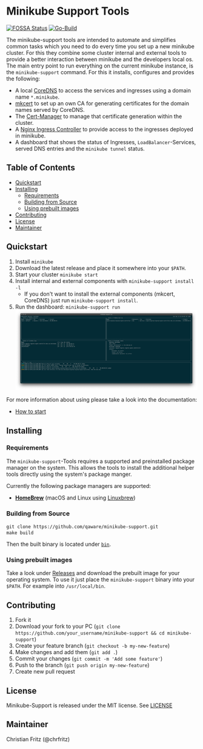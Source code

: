 # Minikube Support Tools

[![FOSSA Status](https://app.fossa.com/api/projects/git%2Bgithub.com%2Fqaware%2Fminikube-support.svg?type=small)](https://app.fossa.com/projects/git%2Bgithub.com%2Fqaware%2Fminikube-support?ref=badge_small)
[![Go-Build](https://github.com/qaware/minikube-support/workflows/Go-Build/badge.svg?branch=master)](https://github.com/qaware/minikube-support/actions?query=workflow%3AGo-Build)

The minikube-support tools are intended to automate and simplifies
common tasks which you need to do every time you set up a new minikube
cluster. For this they combine some cluster internal and external tools
to provide a better interaction between minikube and the developers
local os. The main entry point to run everything on the current minikube
instance, is the `minikube-support` command. For this it installs,
configures and provides the following:

- A local [CoreDNS](https://coredns.io/) to access the services and
  ingresses using a domain name `*.minikube`.
- [mkcert](https://github.com/FiloSottile/mkcert) to set up an own CA
  for generating certificates for the domain names served by CoreDNS.
- The [Cert-Manager](https://github.com/jetstack/cert-manager) to manage
  that certificate generation within the cluster.
- A
  [Nginx Ingress Controller](https://kubernetes.github.io/ingress-nginx/)
  to provide access to the ingresses deployed in minikube.
- A dashboard that shows the status of Ingresses,
  `LoadBalancer`-Services, served DNS entries and the `minikube tunnel`
  status.

[TOC]: # "## Table of Contents"

## Table of Contents
- [Quickstart](#quickstart)
- [Installing](#installing)
  - [Requirements](#requirements)
  - [Building from Source](#building-from-source)
  - [Using prebuilt images](#using-prebuilt-images)
- [Contributing](#contributing)
- [License](#license)
- [Maintainer](#maintainer)


## Quickstart

1. Install `minikube`
2. Download the latest release and place it somewhere into your `$PATH`.
3. Start your cluster `minikube start`
4. Install internal and external components with `minikube-support
   install -l`
   - If you don't want to install the external components (mkcert,
     CoreDNS) just run `minikube-support install`.
5. Run the dashboard: `minikube-support run`
   ![Dashboard after start of `minikube-support run`](docs/run.png)

For more information about using please take a look into the
documentation:
- [How to start](docs/how-to-start.md)

## Installing

### Requirements

The `minikube-support`-Tools requires a supported and preinstalled
package manager on the system. This allows the tools to install the
additional helper tools directly using the system's package manger.

Currently the following package managers are supported:

- [**HomeBrew**](https://brew.sh/) (macOS and Linux using
  [Linuxbrew](https://docs.brew.sh/Homebrew-on-Linux))

### Building from Source

```shell script
git clone https://github.com/qaware/minikube-support.git
make build
```

Then the built binary is located under [`bin`](bin).

### Using prebuilt images

Take a look under
[Releases](https://github.com/qaware/minikube-support/releases) and
download the prebuilt image for your operating system. To use it just
place the `minikube-support` binary into your `$PATH`. For example into
`/usr/local/bin`.

## Contributing

1. Fork it
2. Download your fork to your PC (`git clone
   https://github.com/your_username/minikube-support && cd
   minikube-support`)
3. Create your feature branch (`git checkout -b my-new-feature`)
4. Make changes and add them (`git add .`)
5. Commit your changes (`git commit -m 'Add some feature'`)
6. Push to the branch (`git push origin my-new-feature`)
7. Create new pull request

## License

Minikube-Support is released under the MIT license. See
[LICENSE](https://github.com/qaware/minikube-support/blob/master/LICENSE)

## Maintainer

Christian Fritz (@chrfritz)
